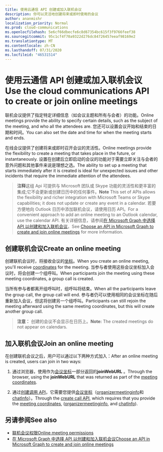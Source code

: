 ```yaml
---
title: 使用云通信 API 创建或加入联机会议
description: 你可以灵活地创建将来或即时使用的会议
author: ananmishr
localization_priority: Normal
ms.prod: cloud-communications
ms.openlocfilehash: 5e6cf66dbecfe6c8d67354bc615f3f9766feef38
ms.sourcegitcommit: 95c1cf4f70a9322d276dc84726457eeaf98169e2
ms.translationtype: MT
ms.contentlocale: zh-CN
ms.lasthandoff: 07/31/2020
ms.locfileid: "46531514"
---
```

# <a name="use-the-cloud-communications-api-to-create-or-join-online-meetings"></a><span data-ttu-id="dd314-103">使用云通信 API 创建或加入联机会议</span><span class="sxs-lookup"><span data-stu-id="dd314-103">Use the cloud communications API to create or join online meetings</span></span>

<span data-ttu-id="dd314-104">联机会议提供了指定特定详细信息（如会议主题和所有与会者）的功能。</span><span class="sxs-lookup"><span data-stu-id="dd314-104">Online meetings provide the ability to specify certain details, such as the subject of the meeting, and who all the attendees are.</span></span> <span data-ttu-id="dd314-105">您还可以设置会议开始和结束的日期和时间。</span><span class="sxs-lookup"><span data-stu-id="dd314-105">You can also set the date and time for when the meeting starts and ends.</span></span>

<span data-ttu-id="dd314-106">在线会议提供了创建将来或即时召开会议的灵活性。</span><span class="sxs-lookup"><span data-stu-id="dd314-106">Online meetings provide the flexibility to create a meeting that takes place in the future, or instantaneously.</span></span> <span data-ttu-id="dd314-107">设置在创建后立即启动的会议的功能对于需要立即关注与会者的意外问题和其他事件来说是理想之选。</span><span class="sxs-lookup"><span data-stu-id="dd314-107">The ability to set up a meeting that starts immediately after it is created is ideal for unexpected issues and other incidents that require the immediate attention of the attendees.</span></span>

> <span data-ttu-id="dd314-108">**注释**这组 Api 可提供与 Microsoft 团队或 Skype 功能的灵活性和更丰富的集成;它不会更新或创建日历中的任何事件。</span><span class="sxs-lookup"><span data-stu-id="dd314-108">**Note** This set of APIs allows the flexibility and richer integration with Microsoft Teams or Skype capabilities; it does not update or create any event in a calendar.</span></span> <span data-ttu-id="dd314-109">若要方便地向 Outlook 日历中添加联机会议，请使用日历 API。</span><span class="sxs-lookup"><span data-stu-id="dd314-109">For a convenient approach to add an online meeting to an Outlook calendar, use the calendar API.</span></span> <span data-ttu-id="dd314-110">有关详细信息，请参阅[在 Microsoft Graph 中选择 API 以创建和加入联机会议](choose-online-meeting-api.md)。</span><span class="sxs-lookup"><span data-stu-id="dd314-110">See [Choose an API in Microsoft Graph to create and join online meetings](choose-online-meeting-api.md) for more information.</span></span>

## <a name="create-an-online-meeting"></a><span data-ttu-id="dd314-111">创建联机会议</span><span class="sxs-lookup"><span data-stu-id="dd314-111">Create an online meeting</span></span>

<span data-ttu-id="dd314-112">创建联机会议时，将接收会议的[坐标](/graph/api/resources/onlinemeeting)。</span><span class="sxs-lookup"><span data-stu-id="dd314-112">When you create an online meeting, you'll receive [coordinates](/graph/api/resources/onlinemeeting) for the meeting.</span></span> <span data-ttu-id="dd314-113">当参与者使用这些会议坐标加入会议时，将会创建一个组呼叫。</span><span class="sxs-lookup"><span data-stu-id="dd314-113">When participants join the meeting using these meeting coordinates, a group call is created.</span></span>

<span data-ttu-id="dd314-114">当所有参与者都离开组呼叫时，组呼叫将结束。</span><span class="sxs-lookup"><span data-stu-id="dd314-114">When all the participants leave the group call, the group call will end.</span></span> <span data-ttu-id="dd314-115">参与者仍可以使用相同的会议坐标在随后重新加入会议，但这将创建另一个组呼叫。</span><span class="sxs-lookup"><span data-stu-id="dd314-115">Participants can still rejoin the meeting afterward using the same meeting coordinates, but this will create another group call.</span></span>

><span data-ttu-id="dd314-116">**注意：** 创建的会议不会显示在日历上。</span><span class="sxs-lookup"><span data-stu-id="dd314-116">**Note:** The created meetings do not appear on calendars.</span></span>

## <a name="join-an-online-meeting"></a><span data-ttu-id="dd314-117">加入联机会议</span><span class="sxs-lookup"><span data-stu-id="dd314-117">Join an online meeting</span></span>
<span data-ttu-id="dd314-118">在创建联机会议之后，用户可以通过以下两种方式加入：</span><span class="sxs-lookup"><span data-stu-id="dd314-118">After an online meeting is created, users can join in two ways:</span></span>

1. <span data-ttu-id="dd314-119">通过浏览器，使用作为[会议坐标](/graph/api/resources/onlinemeeting)一部分返回的**joinWebURL** 。</span><span class="sxs-lookup"><span data-stu-id="dd314-119">Through the browser, using the **joinWebURL** that was returned as part of the [meeting coordinates](/graph/api/resources/onlinemeeting).</span></span>

2. <span data-ttu-id="dd314-120">通过[创建调用 API](/graph/api/application-post-calls#example-5-join-scheduled-meeting-with-service-hosted-media)，它需要您提供[会议坐标](/graph/api/resources/onlinemeeting)（[organizermeetinginfo](/graph/api/resources/organizermeetinginfo)和[chatInfo](/graph/api/resources/chatinfo)）。</span><span class="sxs-lookup"><span data-stu-id="dd314-120">Through the [create call API](/graph/api/application-post-calls#example-5-join-scheduled-meeting-with-service-hosted-media), which requires that you provide the [meeting coordinates](/graph/api/resources/onlinemeeting), ([organizermeetinginfo](/graph/api/resources/organizermeetinginfo), and [chatInfo](/graph/api/resources/chatinfo)).</span></span>

## <a name="see-also"></a><span data-ttu-id="dd314-121">另请参阅</span><span class="sxs-lookup"><span data-stu-id="dd314-121">See also</span></span>

- [<span data-ttu-id="dd314-122">联机会议权限</span><span class="sxs-lookup"><span data-stu-id="dd314-122">Online meeting permissions</span></span>](/graph/permissions-reference#online-meetings-permissions)
- [<span data-ttu-id="dd314-123">在 Microsoft Graph 中选择 API 以创建和加入联机会议</span><span class="sxs-lookup"><span data-stu-id="dd314-123">Choose an API in Microsoft Graph to create and join online meetings</span></span>](choose-online-meeting-api.md)
